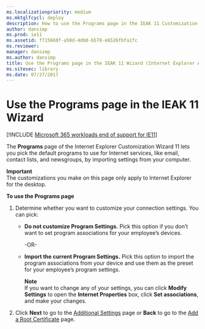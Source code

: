 ```yaml
---
ms.localizationpriority: medium
ms.mktglfcycl: deploy
description: How to use the Programs page in the IEAK 11 Customization Wizard to pick the default programs to use for Internet services.
author: dansimp
ms.prod: ie11
ms.assetid: f715668f-a50d-4db0-b578-e6526fbfa1fc
ms.reviewer: 
manager: dansimp
ms.author: dansimp
title: Use the Programs page in the IEAK 11 Wizard (Internet Explorer Administration Kit 11 for IT Pros)
ms.sitesec: library
ms.date: 07/27/2017
---
```



# Use the Programs page in the IEAK 11 Wizard

[!INCLUDE [Microsoft 365 workloads end of support for IE11](../includes/microsoft-365-ie-end-of-support.md)]

The **Programs** page of the Internet Explorer Customization Wizard 11 lets you pick the default programs to use for Internet services, like email, contact lists, and newsgroups, by importing settings from your computer.

**Important**<br>The customizations you make on this page only apply to Internet Explorer for the desktop.

**To use the Programs page**

1. Determine whether you want to customize your connection settings. You can pick:

    - **Do not customize Program Settings.** Pick this option if you don’t want to set program associations for your employee’s devices.<p>-OR-<p>
    
    - **Import the current Program Settings.** Pick this option to import the program associations from your device and use them as the preset for your employee’s program settings.<p>**Note**<br>If you want to change any of your settings, you can click **Modify Settings** to open the **Internet Properties** box, click **Set associations**, and make your changes.
    
2. Click **Next** to go to the [Additional Settings](additional-settings-ieak11-wizard.md) page or **Back** to go to the [Add a Root Certificate](add-root-certificate-ieak11-wizard.md) page.

 

 





